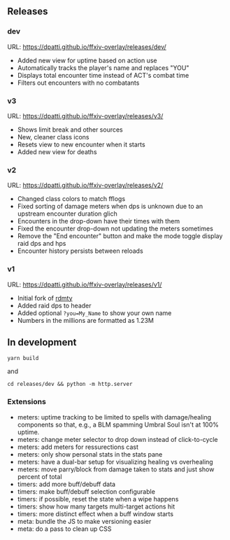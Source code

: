 ## Releases

### dev

URL: <https://dpatti.github.io/ffxiv-overlay/releases/dev/>

* Added new view for uptime based on action use
* Automatically tracks the player's name and replaces "YOU"
* Displays total encounter time instead of ACT's combat time
* Filters out encounters with no combatants

### v3

URL: <https://dpatti.github.io/ffxiv-overlay/releases/v3/>

* Shows limit break and other sources
* New, cleaner class icons
* Resets view to new encounter when it starts
* Added new view for deaths

### v2

URL: <https://dpatti.github.io/ffxiv-overlay/releases/v2/>

* Changed class colors to match fflogs
* Fixed sorting of damage meters when dps is unknown due to an upstream
  encounter duration glich
* Encounters in the drop-down have their times with them
* Fixed the encounter drop-down not updating the meters sometimes
* Remove the "End encounter" button and make the mode toggle display raid dps
  and hps
* Encounter history persists between reloads

### v1

URL: <https://dpatti.github.io/ffxiv-overlay/releases/v1/>

* Initial fork of [rdmty](https://github.com/billyvg/OverlayPlugin-themes)
* Added raid dps to header
* Added optional `?you=My_Name` to show your own name
* Numbers in the millions are formatted as 1.23M

## In development

```
yarn build
```

and

```
cd releases/dev && python -m http.server
```

### Extensions

- meters: uptime tracking to be limited to spells with damage/healing components
  so that, e.g., a BLM spamming Umbral Soul isn't at 100% uptime.
- meters: change meter selector to drop down instead of click-to-cycle
- meters: add meters for ressurections cast
- meters: only show personal stats in the stats pane
- meters: have a dual-bar setup for visualizing healing vs overhealing
- meters: move parry/block from damage taken to stats and just show percent of
  total
- timers: add more buff/debuff data
- timers: make buff/debuff selection configurable
- timers: if possible, reset the state when a wipe happens
- timers: show how many targets multi-target actions hit
- timers: more distinct effect when a buff window starts
- meta: bundle the JS to make versioning easier
- meta: do a pass to clean up CSS
